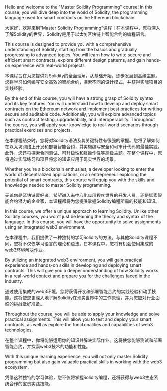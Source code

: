 Hello and welcome to the "Master Solidity Programming" course! In this course, you will dive deep into the world of Solidity, the programming language used for smart contracts on the Ethereum blockchain. 

大家好，欢迎来到“Master Solidity Programming”课程！在本课程中，您将深入了解Solidity的世界，Solidity是用于以太坊区块链上智能合约的编程语言。

This course is designed to provide you with a comprehensive understanding of Solidity, starting from the basics and gradually progressing to advanced topics. You will learn how to write secure and efficient smart contracts, explore different design patterns, and gain hands-on experience with real-world projects.

本课程旨在为您提供对Solidity的全面理解，从基础开始，逐步发展到高级主题。您将学习如何编写安全高效的智能合约，探索不同的设计模式，并获得实际项目的实践经验。

By the end of this course, you will have a strong grasp of Solidity syntax and its key features. You will understand how to develop and deploy smart contracts on the Ethereum network and implement best practices for writing secure and auditable code. Additionally, you will explore advanced topics such as contract testing, upgradeability, and interoperability. Throughout the course, you will apply your knowledge to real-world scenarios through practical exercises and projects.

在本课程结束时，您将对Solidity语法及其关键特性有很强的掌握。您将了解如何在以太坊网络上开发和部署智能合约，并实施编写安全和可审计代码的最佳实践。此外，您还将探索合同测试、可升级性和互操作性等高级主题。在整个课程中，您将通过实际练习和项目将您的知识应用于现实世界的场景。

Whether you're a blockchain enthusiast, a developer looking to enter the world of decentralized applications, or an entrepreneur exploring the potential of smart contracts, this course will equip you with the skills and knowledge needed to master Solidity programming.

无论您是区块链爱好者，希望进入去中心化应用程序世界的开发人员，还是探索智能合约潜力的企业家，本课程都将为您提供掌握Solidity编程所需的技能和知识。

In this course, we offer a unique approach to learning Solidity. Unlike other Solidity courses, you won't just be learning the theory and syntax of the language. In this course, you will have the opportunity to solve assignments using an integrated web3 environment.

在本课程中，我们提供了一种独特的学习Solidity的方法。与其他Solidity课程不同，您将不仅仅学习语言的理论和语法。在本课程中，您将有机会使用集成的web3环境解决作业。

By utilizing an integrated web3 environment, you will gain practical experience and hands-on skills in developing and deploying smart contracts. This will give you a deeper understanding of how Solidity works in a real-world context and prepare you for the challenges faced in the industry.

通过使用集成的web3环境，您将获得开发和部署智能合约的实践经验和动手技能。这将使您更深入地了解Solidity在现实世界中的工作原理，并为您应对行业面临的挑战做好准备。

Throughout the course, you will be able to apply your knowledge and solve practical assignments. This will allow you to test and deploy your smart contracts, as well as explore the functionalities and capabilities of web3 technologies.

在整个课程中，你将能够运用你的知识并解决实际作业。这将使您能够测试和部署智能合约，并探索web3技术的功能和性能。

With this unique learning experience, you will not only master Solidity programming but also gain valuable practical skills in working with the web3 ecosystem.

凭借这种独特的学习体验，您不仅将掌握Solidity编程，还将获得与web3生态系统合作的宝贵实践技能。